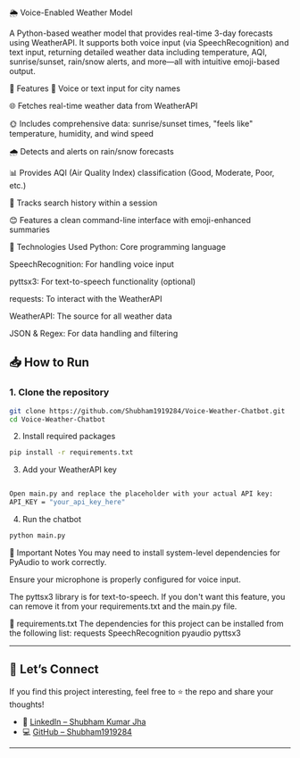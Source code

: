 🌦️ Voice-Enabled Weather Model

A Python-based weather model that provides real-time 3-day forecasts using WeatherAPI. It supports both voice input (via SpeechRecognition) and text input, returning detailed weather data including temperature, AQI, sunrise/sunset, rain/snow alerts, and more—all with intuitive emoji-based output.

🚀 Features
🎤 Voice or text input for city names

🌐 Fetches real-time weather data from WeatherAPI

🌞 Includes comprehensive data: sunrise/sunset times, "feels like" temperature, humidity, and wind speed

🌧️ Detects and alerts on rain/snow forecasts

📊 Provides AQI (Air Quality Index) classification (Good, Moderate, Poor, etc.)

🧠 Tracks search history within a session

😊 Features a clean command-line interface with emoji-enhanced summaries

🔧 Technologies Used
Python: Core programming language

SpeechRecognition: For handling voice input

pyttsx3: For text-to-speech functionality (optional)

requests: To interact with the WeatherAPI

WeatherAPI: The source for all weather data

JSON & Regex: For data handling and filtering

## 📥 How to Run

### 1. Clone the repository
```bash
git clone https://github.com/Shubham1919284/Voice-Weather-Chatbot.git
cd Voice-Weather-Chatbot
```

2. Install required packages
```bash
pip install -r requirements.txt
```

3. Add your WeatherAPI key
```bash

Open main.py and replace the placeholder with your actual API key:
API_KEY = "your_api_key_here"
```

4. Run the chatbot
```bash
python main.py
```

📝 Important Notes
You may need to install system-level dependencies for PyAudio to work correctly.

Ensure your microphone is properly configured for voice input.

The pyttsx3 library is for text-to-speech. If you don't want this feature, you can remove it from your requirements.txt and the main.py file.

📃 requirements.txt
The dependencies for this project can be installed from the following list:
requests
SpeechRecognition
pyaudio
pyttsx3

----
## 🙌 Let’s Connect  

If you find this project interesting, feel free to ⭐ the repo and share your thoughts!  

- 🔗 [LinkedIn – Shubham Kumar Jha](https://www.linkedin.com/in/shubham-kumar-jha-1a2b3c)  
- 💻 [GitHub – Shubham1919284](https://github.com/Shubham1919284)  

---

